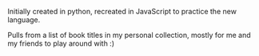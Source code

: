 Initially created in python, recreated in JavaScript to practice the new language.

Pulls from a list of book titles in my personal collection, mostly for me and my friends to play around with :)

